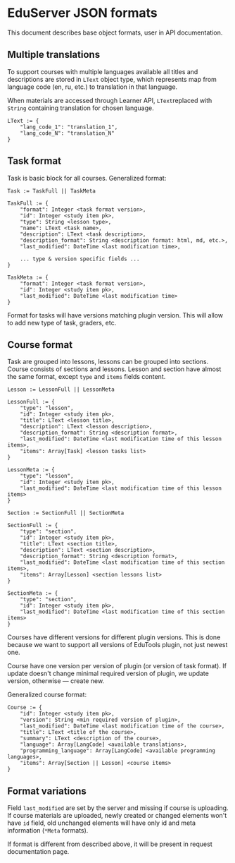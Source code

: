 # EduServer JSON formats

This document describes base object formats, user in API documentation.

## Multiple translations

To support courses with multiple languages available all titles and descriptions are stored in `LText` object type, which represents map from language code (en, ru, etc.) to translation in that language.

When materials are accessed through Learner API, `LText`replaced 
with `String` containing translation for chosen language.

```
LText := {
    "lang_code_1": "translation_1",
    "lang_code_N": "translation_N"
}
```

## Task format

Task is basic block for all courses. Generalized format:

```
Task := TaskFull || TaskMeta

TaskFull := {
    "format": Integer <task format version>,
    "id": Integer <study item pk>,
    "type": String <lesson type>,
    "name": LText <task name>,
    "description": LText <task description>,
    "description_format": String <description format: html, md, etc.>,
    "last_modified": DateTime <last modification time>,

    ... type & version specific fields ...
}

TaskMeta := {
    "format": Integer <task format version>,
    "id": Integer <study item pk>,
    "last_modified": DateTime <last modification time>
}
```

Format for tasks will have versions matching plugin version. This will
allow to add new type of task, graders, etc.

## Course format

Task are grouped into lessons, lessons can be grouped into sections.
Course consists of sections and lessons. Lesson and section have almost
the same format, except `type` and `items` fields content.

```
Lesson := LessonFull || LessonMeta

LessonFull := {
    "type": "lesson",
    "id": Integer <study item pk>,
    "title": LText <lesson title>,
    "description": LText <lesson description>,
    "description_format": String <description format>,
    "last_modified": DateTime <last modification time of this lesson items>,
    "items": Array[Task] <lesson tasks list> 
}

LessonMeta := {
    "type": "lesson",
    "id": Integer <study item pk>,
    "last_modified": DateTime <last modification time of this lesson items>
}
```

```
Section := SectionFull || SectionMeta

SectionFull := {
    "type": "section",
    "id": Integer <study item pk>,
    "title": LText <section title>,
    "description": LText <section description>,
    "description_format": String <description format>,
    "last_modified": DateTime <last modification time of this section items>,
    "items": Array[Lesson] <section lessons list> 
}

SectionMeta := {
    "type": "section",
    "id": Integer <study item pk>,
    "last_modified": DateTime <last modification time of this section items>
}
```

Courses have different versions for different plugin versions. This is
done because we want to support all versions of EduTools plugin, not
just newest one.

Course have one version per version of plugin (or version of task 
format). If update doesn't change minimal required version of plugin,
we update version, otherwise — create new.

Generalized course format:

```
Course := {
    "id": Integer <study item pk>,
    "version": String <min required version of plugin>,
    "last_modified": DateTime <last modification time of the course>,
    "title": LText <title of the course>,
    "summary": LText <description of the course>,
    "language": Array[LangCode] <available translations>,
    "programming_language": Array[LangCode] <available programming languages>,
    "items": Array[Section || Lesson] <course items>
}
```

## Format variations

Field `last_modified` are set by the server and missing if course is uploading. If course materials are uploaded, newly created or changed elements won't have `id` field, old unchanged elements will have only
id and meta information (`*Meta` formats).

If format is different from described above, it will be present in request
documentation page.
